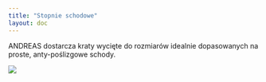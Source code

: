 ```yaml
---
title: "Stopnie schodowe"
layout: doc
---
```


ANDREAS dostarcza kraty wycięte do rozmiarów idealnie dopasowanych na proste, anty-poślizgowe schody. 

<img src="https://andreas-biz-pl.s3-eu-west-1.amazonaws.com/images/schody.jpg" />
